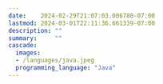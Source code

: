 ```yaml
---
date:    2024-02-29T21:07:03.006780-07:00
lastmod: 2024-03-01T22:11:36.661339-07:00
description: ""
summary:     ""
cascade:
  images:
  - /languages/java.jpeg
  programming_language: "Java"
---
```

